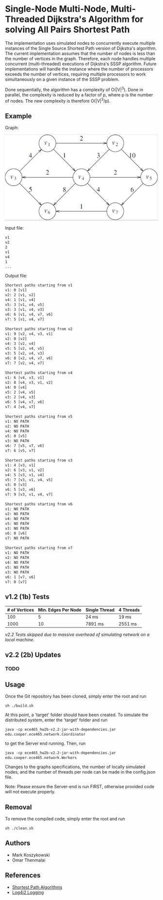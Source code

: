 # Single-Node Multi-Node, Multi-Threaded Dijkstra's Algorithm for solving All Pairs Shortest Path

The implementation uses simulated nodes to concurrently execute multiple instances of the Single Source Shortest Path version of Dijkstra's algorithm. The current implementation
assumes that the number of nodes is less than the number of vertices in the graph. Therefore, each node handles multiple concurrent (multi-threaded) executions of Dijkstra's SSSP algorithm.
Future implementations will handle the instance where the number of processors exceeds the number of vertices, requiring multiple processors to work simultaneously on a given
instance of the SSSP problem.

Done sequentially, the algorithm has a complexity of O(|V|<sup>3</sup>). Done in parallel, the complexity is reduced by a factor of p, where p is the number of nodes.
The new complexity is therefore O(|V|<sup>3</sup>/p).

## Example

Graph:

![](graph.png)

Input file:

    v1
    v2
    2
    v1
    v4
    1
    ...

Output file:

    Shortest paths starting from v1
    v1: 0 [v1]
    v2: 2 [v1, v2]
    v4: 1 [v1, v4]
    v5: 3 [v1, v4, v5]
    v3: 3 [v1, v4, v3]
    v6: 6 [v1, v4, v7, v6]
    v7: 5 [v1, v4, v7]
    
    Shortest paths starting from v2
    v1: 9 [v2, v4, v3, v1]
    v2: 0 [v2]
    v4: 3 [v2, v4]
    v5: 5 [v2, v4, v5]
    v3: 5 [v2, v4, v3]
    v6: 8 [v2, v4, v7, v6]
    v7: 7 [v2, v4, v7]

    Shortest paths starting from v4
    v1: 6 [v4, v3, v1]
    v2: 8 [v4, v3, v1, v2]
    v4: 0 [v4]
    v5: 2 [v4, v5]
    v3: 2 [v4, v3]
    v6: 5 [v4, v7, v6]
    v7: 4 [v4, v7]
    
    Shortest paths starting from v5
    v1: NO PATH
    v2: NO PATH
    v4: NO PATH
    v5: 0 [v5]
    v3: NO PATH
    v6: 7 [v5, v7, v6]
    v7: 6 [v5, v7]
    
    Shortest paths starting from v3
    v1: 4 [v3, v1]
    v2: 6 [v3, v1, v2]
    v4: 5 [v3, v1, v4]
    v5: 7 [v3, v1, v4, v5]
    v3: 0 [v3]
    v6: 5 [v3, v6]
    v7: 9 [v3, v1, v4, v7]
    
    Shortest paths starting from v6
    v1: NO PATH
    v2: NO PATH
    v4: NO PATH
    v5: NO PATH
    v3: NO PATH
    v6: 0 [v6]
    v7: NO PATH

    Shortest paths starting from v7
    v1: NO PATH
    v2: NO PATH
    v4: NO PATH
    v5: NO PATH
    v3: NO PATH
    v6: 1 [v7, v6]
    v7: 0 [v7]

## v1.2 (1b) Tests

| # of Vertices | Min. Edges Per Node | Single Thread | 4 Threads |
|------------|------------|-------------|-------------|
| 100 | 5 | 24 ms | 19 ms |
| 1000 | 10 | 7891 ms | 2551 ms |

*v2.2 Tests skipped due to massive overhead of simulating network on a local machine.*

## v2.2 (2b) Updates

### TODO

## Usage

Once the Git repository has been cloned, simply enter the root and run

    sh ./build.sh

At this point, a 'target' folder should have been created. To simulate the distributed system, enter the 'target' folder and run

    java -cp ece465_hw2b-v2.2-jar-with-dependencies.jar edu.cooper.ece465.network.Coordinator

to get the Server end running. Then, run 
    
    java -cp ece465_hw2b-v2.2-jar-with-dependencies.jar edu.cooper.ece465.network.Workers


Changes to the graphs specifications, the number of locally simulated nodes, and the number of threads per node can be made in the config.json file.

Note: Please ensure the Server-end is run FIRST, otherwise provided code will not execute properly.

## Removal

To remove the compiled code, simply enter the root and run

    sh ./clean.sh

## Authors

 - Mark Koszykowski
 - Omar Thenmalai

## References

 - [Shortest Path Algorithms](https://web.stanford.edu/class/cs97si/07-shortest-path-algorithms.pdf)
 - [Log4j2 Logging](https://dzone.com/articles/log4j-2-configuration-using-properties-file)